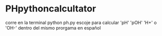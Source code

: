 # PHpythoncalcultator
corre en la terminal python ph.py escoje para calcular 'pH' 'pOH' 'H+' o 'OH-' dentro del mismo prorgama  en español
